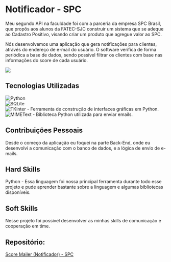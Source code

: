 # Notificador - SPC

Meu segundo API na faculdade foi com a parceria da empresa SPC Brasil, que propôs aos alunos da FATEC-SJC construir um sistema que se adeque ao Cadastro Positivo, visando criar um produto que agregue valor ao SPC.

Nós desenvolvemos uma aplicação que gera notificações para clientes, através do endereço de e-mail do usuário. O software verifica de forma periódica a base de dados, sendo possível filtrar os clientes com base nas informações do score de cada usuário. 

![](https://github.com/guilherme4garcia/TG-Portfolio/blob/main/Assets/spc-gifenviaremail.gif?raw=true)


## Tecnologias Utilizadas

![Python](https://img.shields.io/badge/python-3670A0?style=for-the-badge&logo=python&logoColor=ffdd54) <br>
![SQLite](https://img.shields.io/badge/sqlite-%2307405e.svg?style=for-the-badge&logo=sqlite&logoColor=white) <br>
![TKinter](https://img.shields.io/badge/TKinter-3670A0?style=for-the-badge&logo=python&logoColor=ffdd54) -
Ferramenta de construção de interfaces gráficas em Python. <br>
![MIMEText](https://img.shields.io/badge/MIMEText-3670A0?style=for-the-badge&logo=python&logoColor=ffdd54) -
Biblioteca Python utilizada para enviar emails. <br>


## Contribuições Pessoais

Desde o começo da aplicação eu foquei na parte Back-End, onde eu desenvolvi a comunicação com o banco de dados, e a lógica de envio de e-mails.

## Hard Skills

Python - Essa linguagem foi nossa principal ferramenta durante todo esse projeto e pude aprender bastante sobre a linguagem e algumas bibliotecas disponíveis.

## Soft Skills

Nesse projeto foi possível desenvolver as minhas skills de comunicação e cooperação em time.

## Repositório:

[Score Mailer (Notificador) - SPC](https://github.com/guilherme4garcia/PI_SPC/tree/master)

